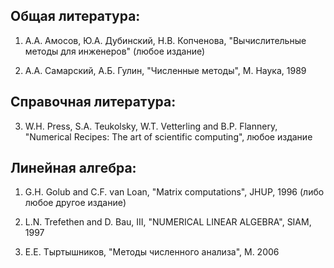 Общая литература:
-----------------

1. А.А. Амосов, Ю.А. Дубинский, Н.В. Копченова, "Вычислительные методы для инженеров"
(любое издание)

2. А.А. Самарский, А.Б. Гулин, "Численные методы", М. Наука, 1989


Справочная литература:
----------------------

3. 	W.H. Press, S.A. Teukolsky, W.T. Vetterling and B.P. Flannery,
   "Numerical Recipes: The art of scientific computing", любое издание



Линейная алгебра:
-----------------

1. G.H. Golub and C.F. van Loan, "Matrix computations", JHUP, 1996
(либо любое другое издание)

2. L.N. Trefethen and D. Bau, III, "NUMERICAL LINEAR ALGEBRA", SIAM, 1997

3. Е.Е. Тыртышников, "Методы численного анализа", М. 2006

